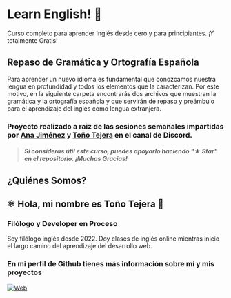 # Learn English! 📖
Curso completo para aprender Inglés desde cero y para principiantes. ¡Y totalmente Gratis!

 ## Repaso de Gramática y Ortografía Española ##

 Para aprender un nuevo idioma es fundamental que conozcamos nuestra lengua en profundidad y todos los elementos que la caracterizan. Por este motivo, en la siguiente carpeta encontrarás dos archivos que muestran la gramática y la ortografía española y que servirán de repaso y preámbulo para el aprendizaje del inglés como lengua extranjera. 

 ### Proyecto realizado a raiz de las sesiones semanales impartidas por <a href="https://github.com/AnaDJmzP">Ana Jiménez</a> y <a href="https://github.com/emperadev">Toño Tejera</a> en el canal de Discord.

> ##### Si consideras útil este curso, puedes apoyarlo haciendo "★ Star" en el repositorio. ¡Muchas Gracias!


## ¿Quiénes Somos?

## ⚛️ Hola, mi nombre es Toño Tejera 🤘
### Filólogo y Developer en Proceso 

Soy filólogo inglés desde 2022. Doy clases de inglés online mientras inicio el largo camino del aprendizaje del desarrollo web. 

### En mi perfil de Github tienes más información sobre mí y mis proyectos
[![Web](https://img.shields.io/badge/GitHub-emperadev-14a1f0?style=for-the-badge&logo=github&logoColor=white&labelColor=101010)](https://github.com/emperadev/) 